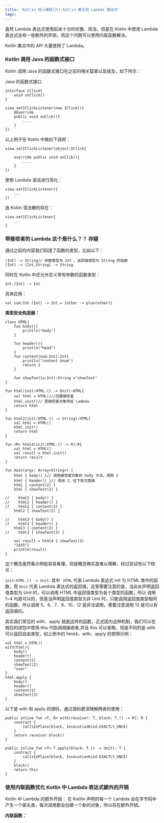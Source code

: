```yaml
---
title: 'Kotlin 核心编程(九):Kotlin 集合及 Lambda 表达式'
tags:
---
```


虽然 Lambda 表达式使用起来十分的优雅、简洁，但是在 Kotlin 中使用 Lambda 表达式会有一些额外的开销，而这个问题可以使用内联函数解决。

Kotlin 集合中的 API 大量使用了 Lambda。

### Kotlin 调用 Java 的函数式接口

Kotlin 调用 Java 的函数式接口在之前的相关篇章以及提及，如下所示：

Java 的函数式接口
```
interface IClick{
    void onClick()
}

view.setIClickListener(new IClick(){
    @Override
    public void onClik(){
        ....
    }
})
```


以上例子在 Kotlin 中做如下调用：

```
view.setIClickListener(object:IClick{

    override public void onClik(){
        ....
    }
})
```
使用 Lambda 语法进行简化：

```
view.setIClickListener({
    ...
})
```
由 Kotlin 语法糖的存在：

```
view.setIClickListener{
    ...
}
```

### 带接收者的 Lambda  这个是什么？？ 存疑


通过之前的内容我们知道了函数的类型，比如以下：

```
(Int) -> String// 参数类型为 Int ，返回值类型为 String 的函数
(Int) -> (Int,String) -> String 
```

同时在 Kotlin 中还允许定义带有参数的函数类型：

```
Int.(Int) -> Int
```

具体应用：

```
val sum:Int.(Int) -> Int = {other -> plus(other)}
```


**类型安全构造器：**

```
class HTML{
    fun body(){
        println("body")
    }

    fun header(){
        println("head")
    }
    fun content(num:Int):Int{
        println("content $num")
        return 2
    }

    fun showText(a:Int):String ="showText"
}

fun html(init:HTML.() -> Unit):HTML{
    val html = HTML()//创建接受者
    html.init()// 把接受者对象传给 Lambda
    return html
}

fun html2(init:HTML.() -> String):HTML{
    val html = HTML()
    html.init()
    return html
}

fun <R> html4(init:HTML.() -> R):R{
    val html = HTML()
    val result = html.init()
    return result
}

fun main(args: Array<String>) {
    html { body() }// 调用接受者对象的 body 方法，调用 1
    html { header() }// 调用 2，往下依次类推
    html { content(2) }
    html { showText(2) }

//    html2 { body() }
//    html2 { header() }
//    html2 { content(2) }
    html2 { showText(2) }

//    html3 { body() }
//    html3 { header() }
    html3 { content(2) }
//    html3 { showText(3) }   

    val result = html4 { showText(3)
    "3435"}
    println(result)
}
```
这个概念虽然看示例挺容易看懂，但是概念确实是难以理解，经过验证有以下结论：

`init:HTML.() -> Unit`: 其中 ` HTML` 代表 Lambda 表达式 init 为 HTML 类中的函数，而 `Unit` 代表 Lambda 表达式的返回值，这里需要注意的是，当此处声明返回值类型为 Unit 时，可以调用 HTML 中返回值类型为各个类型的函数，所以 调用 1~4 均是可以的，但是当声明返回值类型为非 Unit 时，只能调用返回值类型相同的函数，所以调用 5、6、7、9、10、12 是非法调用。需要注意调用 13 是可以有返回值的。


其实我们常见的 with、apply 就是这样的函数，正式因为这种机制，我们可以在相应的闭包中使用 this 代指调用接收者,并且 this 可以省略，但是不同的是 with 可以返回自由类型，如上例中的 html4，with、apply 的使用示例：
```
val html = HTML()
with(html){
    body()
    header()
    content(2)
    showText(2)
    "over"
}
html.apply {
    body()
    header()
    content(2)
    showText(3)
}
```

以下是 with 和 apply 的源码，通过源码更深理解两者的使用：

```
public inline fun <T, R> with(receiver: T, block: T.() -> R): R {
    contract {
        callsInPlace(block, InvocationKind.EXACTLY_ONCE)
    }
    return receiver.block()
}

public inline fun <T> T.apply(block: T.() -> Unit): T {
    contract {
        callsInPlace(block, InvocationKind.EXACTLY_ONCE)
    }
    block()
    return this
}
```

### 使用内联函数优化 Kotlin 中 Lambda 表达式额外的开销

Kotlin 中 Lambda 的额外开销：
在 Kotliln 声明的每一个 Lambda 会在字节码中产生一个匿名类，每次调用都会创建一个新的对象，所以存在额外开销。

**内联函数：**